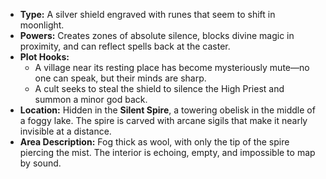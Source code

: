- **Type:** A silver shield engraved with runes that seem to shift in moonlight.
- **Powers:** Creates zones of absolute silence, blocks divine magic in proximity, and can reflect spells back at the caster.
- **Plot Hooks:**
    - A village near its resting place has become mysteriously mute—no one can speak, but their minds are sharp.
    - A cult seeks to steal the shield to silence the High Priest and summon a minor god back.
- **Location:** Hidden in the **Silent Spire**, a towering obelisk in the middle of a foggy lake. The spire is carved with arcane sigils that make it nearly invisible at a distance.
- **Area Description:** Fog thick as wool, with only the tip of the spire piercing the mist. The interior is echoing, empty, and impossible to map by sound.